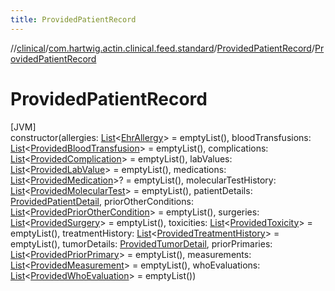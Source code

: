 ```yaml
---
title: ProvidedPatientRecord
---
```

//[clinical](../../../index.html)/[com.hartwig.actin.clinical.feed.standard](../index.html)/[ProvidedPatientRecord](index.html)/[ProvidedPatientRecord](-provided-patient-record.html)



# ProvidedPatientRecord



[JVM]\
constructor(allergies: [List](https://kotlinlang.org/api/latest/jvm/stdlib/kotlin.collections/-list/index.html)&lt;[EhrAllergy](../-ehr-allergy/index.html)&gt; = emptyList(), bloodTransfusions: [List](https://kotlinlang.org/api/latest/jvm/stdlib/kotlin.collections/-list/index.html)&lt;[ProvidedBloodTransfusion](../-provided-blood-transfusion/index.html)&gt; = emptyList(), complications: [List](https://kotlinlang.org/api/latest/jvm/stdlib/kotlin.collections/-list/index.html)&lt;[ProvidedComplication](../-provided-complication/index.html)&gt; = emptyList(), labValues: [List](https://kotlinlang.org/api/latest/jvm/stdlib/kotlin.collections/-list/index.html)&lt;[ProvidedLabValue](../-provided-lab-value/index.html)&gt; = emptyList(), medications: [List](https://kotlinlang.org/api/latest/jvm/stdlib/kotlin.collections/-list/index.html)&lt;[ProvidedMedication](../-provided-medication/index.html)&gt;? = emptyList(), molecularTestHistory: [List](https://kotlinlang.org/api/latest/jvm/stdlib/kotlin.collections/-list/index.html)&lt;[ProvidedMolecularTest](../-provided-molecular-test/index.html)&gt; = emptyList(), patientDetails: [ProvidedPatientDetail](../-provided-patient-detail/index.html), priorOtherConditions: [List](https://kotlinlang.org/api/latest/jvm/stdlib/kotlin.collections/-list/index.html)&lt;[ProvidedPriorOtherCondition](../-provided-prior-other-condition/index.html)&gt; = emptyList(), surgeries: [List](https://kotlinlang.org/api/latest/jvm/stdlib/kotlin.collections/-list/index.html)&lt;[ProvidedSurgery](../-provided-surgery/index.html)&gt; = emptyList(), toxicities: [List](https://kotlinlang.org/api/latest/jvm/stdlib/kotlin.collections/-list/index.html)&lt;[ProvidedToxicity](../-provided-toxicity/index.html)&gt; = emptyList(), treatmentHistory: [List](https://kotlinlang.org/api/latest/jvm/stdlib/kotlin.collections/-list/index.html)&lt;[ProvidedTreatmentHistory](../-provided-treatment-history/index.html)&gt; = emptyList(), tumorDetails: [ProvidedTumorDetail](../-provided-tumor-detail/index.html), priorPrimaries: [List](https://kotlinlang.org/api/latest/jvm/stdlib/kotlin.collections/-list/index.html)&lt;[ProvidedPriorPrimary](../-provided-prior-primary/index.html)&gt; = emptyList(), measurements: [List](https://kotlinlang.org/api/latest/jvm/stdlib/kotlin.collections/-list/index.html)&lt;[ProvidedMeasurement](../-provided-measurement/index.html)&gt; = emptyList(), whoEvaluations: [List](https://kotlinlang.org/api/latest/jvm/stdlib/kotlin.collections/-list/index.html)&lt;[ProvidedWhoEvaluation](../-provided-who-evaluation/index.html)&gt; = emptyList())




